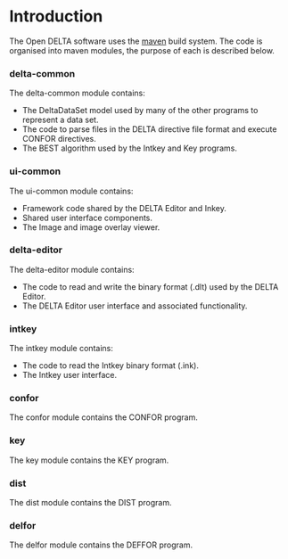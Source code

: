 # Introduction #

The Open DELTA software uses the [maven](http://maven.apache.org) build system.  The code is organised into maven modules, the purpose of each is described below.

### delta-common ###
The delta-common module contains:
  * The DeltaDataSet model used by many of the other programs to represent a data set.
  * The code to parse files in the DELTA directive file format and execute CONFOR directives.
  * The BEST algorithm used by the Intkey and Key programs.

### ui-common ###
The ui-common module contains:
  * Framework code shared by the DELTA Editor and Inkey.
  * Shared user interface components.
  * The Image and image overlay viewer.

### delta-editor ###
The delta-editor module contains:
  * The code to read and write the binary format (.dlt) used by the DELTA Editor.
  * The DELTA Editor user interface and associated functionality.

### intkey ###
The intkey module contains:
  * The code to read the Intkey binary format (.ink).
  * The Intkey user interface.

### confor ###
The confor module contains the CONFOR program.

### key ###
The key module contains the KEY program.

### dist ###
The dist module contains the DIST program.

### delfor ###
The delfor module contains the DEFFOR program.